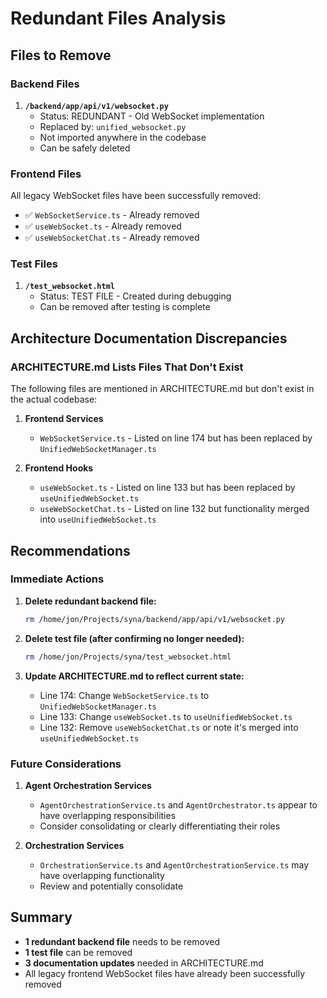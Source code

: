# Redundant Files Analysis

## Files to Remove

### Backend Files

1. **`/backend/app/api/v1/websocket.py`**
   - Status: REDUNDANT - Old WebSocket implementation
   - Replaced by: `unified_websocket.py`
   - Not imported anywhere in the codebase
   - Can be safely deleted

### Frontend Files

All legacy WebSocket files have been successfully removed:
- ✅ `WebSocketService.ts` - Already removed
- ✅ `useWebSocket.ts` - Already removed  
- ✅ `useWebSocketChat.ts` - Already removed

### Test Files

1. **`/test_websocket.html`**
   - Status: TEST FILE - Created during debugging
   - Can be removed after testing is complete

## Architecture Documentation Discrepancies

### ARCHITECTURE.md Lists Files That Don't Exist
The following files are mentioned in ARCHITECTURE.md but don't exist in the actual codebase:

1. **Frontend Services**
   - `WebSocketService.ts` - Listed on line 174 but has been replaced by `UnifiedWebSocketManager.ts`

2. **Frontend Hooks**  
   - `useWebSocket.ts` - Listed on line 133 but has been replaced by `useUnifiedWebSocket.ts`
   - `useWebSocketChat.ts` - Listed on line 132 but functionality merged into `useUnifiedWebSocket.ts`

## Recommendations

### Immediate Actions

1. **Delete redundant backend file:**
   ```bash
   rm /home/jon/Projects/syna/backend/app/api/v1/websocket.py
   ```

2. **Delete test file (after confirming no longer needed):**
   ```bash
   rm /home/jon/Projects/syna/test_websocket.html
   ```

3. **Update ARCHITECTURE.md to reflect current state:**
   - Line 174: Change `WebSocketService.ts` to `UnifiedWebSocketManager.ts`
   - Line 133: Change `useWebSocket.ts` to `useUnifiedWebSocket.ts`
   - Line 132: Remove `useWebSocketChat.ts` or note it's merged into `useUnifiedWebSocket.ts`

### Future Considerations

1. **Agent Orchestration Services**
   - `AgentOrchestrationService.ts` and `AgentOrchestrator.ts` appear to have overlapping responsibilities
   - Consider consolidating or clearly differentiating their roles

2. **Orchestration Services**  
   - `OrchestrationService.ts` and `AgentOrchestrationService.ts` may have overlapping functionality
   - Review and potentially consolidate

## Summary

- **1 redundant backend file** needs to be removed
- **1 test file** can be removed  
- **3 documentation updates** needed in ARCHITECTURE.md
- All legacy frontend WebSocket files have already been successfully removed